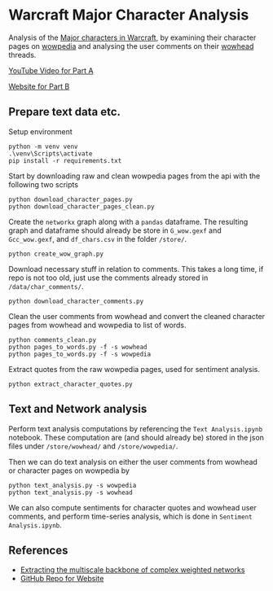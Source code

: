 # Warcraft Major Character Analysis
Analysis of the [Major characters in Warcraft](https://wowpedia.fandom.com/wiki/Major_characters), by examining their character pages on [wowpedia](https://wowpedia.fandom.com/wiki/Wowpedia) and analysing the user comments on their [wowhead](https://www.wowhead.com/) threads.



[YouTube Video for Part A](https://www.youtube.com/watch?v=JJx5f5nSYfs)

[Website for Part B](https://youngpenguin.github.io/WOWenShittyWebsite/)


## Prepare text data etc.
Setup environment
```
python -m venv venv
.\venv\Scripts\activate
pip install -r requirements.txt
```
Start by downloading raw and clean wowpedia pages from the api with the following two scripts
```
python download_character_pages.py
python download_character_pages_clean.py
```
Create the `networkx` graph along with a `pandas` dataframe. The resulting graph and dataframe should already be store in `G_wow.gexf` and `Gcc_wow.gexf`, and `df_chars.csv` in the folder `/store/`. 
```
python create_wow_graph.py
```
Download necessary stuff in relation to comments. This takes a long time, if repo is not too old, just use the comments already stored in `/data/char_comments/`.
```
python download_character_comments.py
```
Clean the user comments from wowhead and convert the cleaned character pages from wowhead and wowpedia to list of words.
```
python comments_clean.py
python pages_to_words.py -f -s wowhead
python pages_to_words.py -f -s wowpedia
```
Extract quotes from the raw wowpedia pages, used for sentiment analysis.
```
python extract_character_quotes.py
```

## Text and Network analysis
Perform text analysis computations by referencing the `Text Analysis.ipynb` notebook. These computation are (and should already be) stored in the json files under `/store/wowhead/` and `/store/wowpedia/`.

Then we can do text analysis on either the user comments from wowhead or character pages on wowpedia by
```
python text_analysis.py -s wowpedia
python text_analysis.py -s wowhead
```

We can also compute sentiments for character quotes and wowhead user comments, and perform time-series analysis, which is done in `Sentiment Analysis.ipynb`.


## References
- [Extracting the multiscale backbone of complex
weighted networks](https://www.pnas.org/content/pnas/106/16/6483.full.pdf)
- [GitHub Repo for Website](https://github.com/YoungPenguin/WOWenShittyWebsite)
